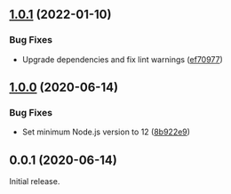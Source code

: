 ## [1.0.1](https://github.com/prantlf/graphviz-cli/compare/v1.0.0...v1.0.1) (2022-01-10)

### Bug Fixes

* Upgrade dependencies and fix lint warnings ([ef70977](https://github.com/prantlf/graphviz-cli/commit/ef7097742cc2199c7b825567d9966d28a27f85a7))

## [1.0.0](https://github.com/prantlf/graphviz-cli/compare/v0.0.1...v1.0.0) (2020-06-14)

### Bug Fixes

* Set minimum Node.js version to 12 ([8b922e9](https://github.com/prantlf/graphviz-cli/commit/8b922e9fd9fbf6f9c433a4c2ca23f0a12c15ed6c))

## 0.0.1 (2020-06-14)

Initial release.
